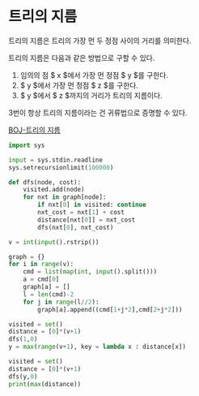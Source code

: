 # 트리의 지름

트리의 지름은 트리의 가장 먼 두 정점 사이의 거리를 의미한다.

트리의 지름은 다음과 같은 방법으로 구할 수 있다.

1. 임의의 점 $ x $에서 가장 먼 정점 $ y $를 구한다.
2. $ y $에서 가장 먼 정점 $ z $를 구한다.
3. $ y $에서 $ z $까지의 거리가 트리의 지름이다.

3번이 항상 트리의 지름이라는 건 귀류법으로 증명할 수 있다.

[BOJ-트리의 지름](https://www.acmicpc.net/problem/1167)

```python
import sys

input = sys.stdin.readline
sys.setrecursionlimit(100000)

def dfs(node, cost):
    visited.add(node)
    for nxt in graph[node]:
        if nxt[0] in visited: continue
        nxt_cost = nxt[1] + cost
        distance[nxt[0]] = nxt_cost
        dfs(nxt[0], nxt_cost)

v = int(input().rstrip())

graph = {}
for i in range(v):
    cmd = list(map(int, input().split()))
    a = cmd[0]
    graph[a] = []
    l = len(cmd)-2
    for j in range(l//2):
        graph[a].append((cmd[1+j*2],cmd[2+j*2]))

visited = set()
distance = [0]*(v+1)
dfs(1,0)
y = max(range(v+1), key = lambda x : distance[x])

visited = set()
distance = [0]*(v+1)
dfs(y,0)
print(max(distance))
```
